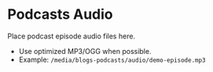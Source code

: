 # Podcasts Audio

Place podcast episode audio files here.

- Use optimized MP3/OGG when possible.
- Example: `/media/blogs-podcasts/audio/demo-episode.mp3`

